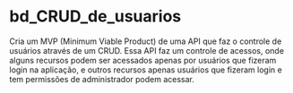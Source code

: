 # bd_CRUD_de_usuarios

Cria um MVP (Minimum Viable Product) de uma API que faz o controle de usuários através de um CRUD. Essa API faz um controle de acessos, onde alguns recursos podem ser acessados apenas por usuários que fizeram login na aplicação, e outros recursos apenas usuários que fizeram login e tem permissões de administrador podem acessar.
